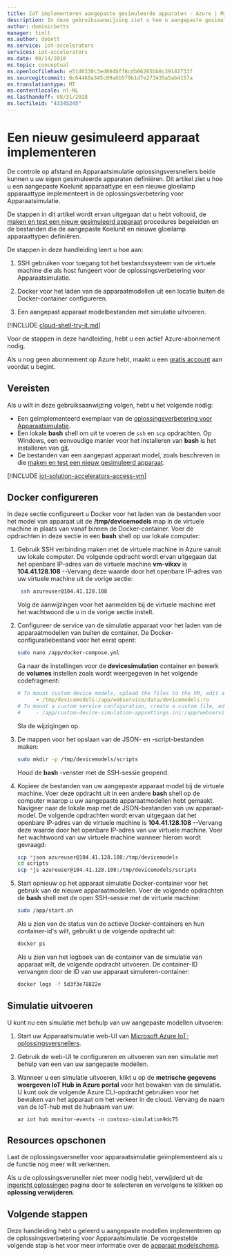 ```yaml
---
title: IoT implementeren aangepaste gesimuleerde apparaten - Azure | Microsoft Docs
description: In deze gebruiksaanwijzing ziet u hoe u aangepaste gesimuleerde apparaten in de oplossingsverbetering voor Apparaatsimulatie implementeert.
author: dominicbetts
manager: timlt
ms.author: dobett
ms.service: iot-accelerators
services: iot-accelerators
ms.date: 08/14/2018
ms.topic: conceptual
ms.openlocfilehash: e51d0330c3ed804bff8cdb06265bb8c39141733f
ms.sourcegitcommit: 0c64460a345c89a6b579b1d7e273435a5ab4157a
ms.translationtype: MT
ms.contentlocale: nl-NL
ms.lasthandoff: 08/31/2018
ms.locfileid: "43345245"
---
```

# <a name="deploy-a-new-simulated-device"></a>Een nieuw gesimuleerd apparaat implementeren

De controle op afstand en Apparaatsimulatie oplossingsversnellers beide kunnen u uw eigen gesimuleerde apparaten definiëren. Dit artikel ziet u hoe u een aangepaste Koelunit apparaattype en een nieuwe gloeilamp apparaattype implementeert in de oplossingsverbetering voor Apparaatsimulatie.

De stappen in dit artikel wordt ervan uitgegaan dat u hebt voltooid, de [maken en test een nieuw gesimuleerd apparaat](iot-accelerators-remote-monitoring-create-simulated-device.md) procedures begeleiden en de bestanden die de aangepaste Koelunit en nieuwe gloeilamp apparaattypen definiëren.

De stappen in deze handleiding leert u hoe aan:

1. SSH gebruiken voor toegang tot het bestandssysteem van de virtuele machine die als host fungeert voor de oplossingsverbetering voor Apparaatsimulatie.

1. Docker voor het laden van de apparaatmodellen uit een locatie buiten de Docker-container configureren.

1. Een aangepast apparaat modelbestanden met simulatie uitvoeren.

[!INCLUDE [cloud-shell-try-it.md](../../includes/cloud-shell-try-it.md)]

Voor de stappen in deze handleiding, hebt u een actief Azure-abonnement nodig.

Als u nog geen abonnement op Azure hebt, maakt u een [gratis account](https://azure.microsoft.com/free/?WT.mc_id=A261C142F) aan voordat u begint.

## <a name="prerequisites"></a>Vereisten

Als u wilt in deze gebruiksaanwijzing volgen, hebt u het volgende nodig:

- Een geïmplementeerd exemplaar van de [oplossingsverbetering voor Apparaatsimulatie](https://www.azureiotsolutions.com/Accelerators#solutions/types/DS).
- Een lokale **bash** shell om uit te voeren de `ssh` en `scp` opdrachten. Op Windows, een eenvoudige manier voor het installeren van **bash** is het installeren van [git](https://git-scm.com/download/win).
- De bestanden van een aangepast apparaat model, zoals beschreven in die [maken en test een nieuw gesimuleerd apparaat](iot-accelerators-remote-monitoring-create-simulated-device.md).

[!INCLUDE [iot-solution-accelerators-access-vm](../../includes/iot-solution-accelerators-access-vm.md)]

## <a name="configure-docker"></a>Docker configureren

In deze sectie configureert u Docker voor het laden van de bestanden voor het model van apparaat uit de **/tmp/devicemodels** map in de virtuele machine in plaats van vanaf binnen de Docker-container. Voer de opdrachten in deze sectie in een **bash** shell op uw lokale computer:

1. Gebruik SSH verbinding maken met de virtuele machine in Azure vanuit uw lokale computer. De volgende opdracht wordt ervan uitgegaan dat het openbare IP-adres van de virtuele machine **vm-vikxv** is **104.41.128.108** --Vervang deze waarde door het openbare IP-adres van uw virtuele machine uit de vorige sectie:

   ```sh
    ssh azureuser@104.41.128.108
    ```

    Volg de aanwijzingen voor het aanmelden bij de virtuele machine met het wachtwoord die u in de vorige sectie instelt.

1. Configureer de service van de simulatie apparaat voor het laden van de apparaatmodellen van buiten de container. De Docker-configuratiebestand voor het eerst opent:

    ```sh
    sudo nano /app/docker-compose.yml
    ```

    Ga naar de instellingen voor de **devicesimulation** container en bewerk de **volumes** instellen zoals wordt weergegeven in het volgende codefragment:

    ```yml
    # To mount custom device models, upload the files to the VM, edit and uncomment the following line:
          - /tmp/devicemodels:/app/webservice/data/devicemodels:ro
    # To mount a custom service configuration, create a custom file, edit and uncomment the following line:
    #     - /app/custom-device-simulation-appsettings.ini:/app/webservice/appsettings.ini:ro
    ```

    Sla de wijzigingen op.

1. De mappen voor het opslaan van de JSON- en -script-bestanden maken:

    ```sh
    sudo mkdir -p /tmp/devicemodels/scripts
    ```

    Houd de **bash** -venster met de SSH-sessie geopend.

1. Kopieer de bestanden van uw aangepaste apparaat model bij de virtuele machine. Voer deze opdracht uit in een andere **bash** shell op de computer waarop u uw aangepaste apparaatmodellen hebt gemaakt. Navigeer naar de lokale map met de JSON-bestanden van uw apparaat-model. De volgende opdrachten wordt ervan uitgegaan dat het openbare IP-adres van de virtuele machine is **104.41.128.108** --Vervang deze waarde door het openbare IP-adres van uw virtuele machine. Voer het wachtwoord van uw virtuele machine wanneer hierom wordt gevraagd:

    ```sh
    scp *json azureuser@104.41.128.108:/tmp/devicemodels
    cd scripts
    scp *js azureuser@104.41.128.108:/tmp/devicemodels/scripts
    ```

1. Start opnieuw op het apparaat simulatie Docker-container voor het gebruik van de nieuwe apparaatmodellen. Voer de volgende opdrachten de **bash** shell met de open SSH-sessie met de virtuele machine:

    ```sh
    sudo /app/start.sh
    ```

    Als u zien van de status van de actieve Docker-containers en hun container-id's wilt, gebruikt u de volgende opdracht uit:

    ```sh
    docker ps
    ```

    Als u zien van het logboek van de container van de simulatie van apparaat wilt, de volgende opdracht uitvoeren. De container-ID vervangen door de ID van uw apparaat simuleren-container:

    ```sh
    docker logs -f 5d3f3e78822e
    ```

## <a name="run-simulation"></a>Simulatie uitvoeren

U kunt nu een simulatie met behulp van uw aangepaste modellen uitvoeren:

1. Start uw Apparaatsimulatie web-UI van [Microsoft Azure IoT-oplossingsversnellers](https://www.azureiotsolutions.com/Accelerators#dashboard).

1. Gebruik de web-UI te configureren en uitvoeren van een simulatie met behulp van een van uw aangepaste modellen.

1. Wanneer u een simulatie uitvoeren, klikt u op de **metrische gegevens weergeven IoT Hub in Azure portal** voor het bewaken van de simulatie. U kunt ook de volgende Azure CLI-opdracht gebruiken voor het bewaken van het apparaat om het verkeer in de cloud. Vervang de naam van de IoT-hub met de hubnaam van uw:

    ```azurecli-interactive
    az iot hub monitor-events -n contoso-simulation9dc75
    ```

## <a name="clean-up-resources"></a>Resources opschonen

Laat de oplossingsversneller voor apparaatsimulatie geïmplementeerd als u de functie nog meer wilt verkennen.

Als u de oplossingsversneller niet meer nodig hebt, verwijderd uit de [ingericht oplossingen](https://www.azureiotsolutions.com/Accelerators#dashboard) pagina door te selecteren en vervolgens te klikken op **oplossing verwijderen**.

## <a name="next-steps"></a>Volgende stappen

Deze handleiding hebt u geleerd u aangepaste modellen implementeren op de oplossingsverbetering voor Apparaatsimulatie. De voorgestelde volgende stap is het voor meer informatie over de [apparaat modelschema](iot-accelerators-device-simulation-device-schema.md).

